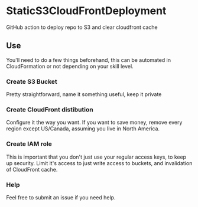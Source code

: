 # StaticS3CloudFrontDeployment
GitHub action to deploy repo to S3 and clear cloudfront cache

## Use
You'll need to do a few things beforehand, this can be automated in CloudFormation or not depending on your skill level.

### Create S3 Bucket
Pretty straightforward, name it something useful, keep it private

### Create CloudFront distibution

Configure it the way you want. If you want to save money, remove every region except US/Canada, assuming you live in North America.

### Create IAM role

This is important that you don't just use your regular access keys, to keep up security. Limit it's access to just write access to buckets, and invalidation of CloudFront cache.

### Help

Feel free to submit an issue if you need help.
